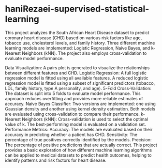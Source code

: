 # haniRezaei-supervised-statistical-learning
This project analyzes the South African Heart Disease dataset to predict coronary heart disease (CHD) based on various risk factors like age, tobacco use, cholesterol levels, and family history. Three different machine learning models are implemented: Logistic Regression, Naive Bayes, and k-Nearest Neighbors (kNN). The project also employs cross-validation to evaluate model performance.

Data Visualization: A pairs plot is generated to visualize the relationships between different features and CHD.
Logistic Regression:
A full logistic regression model is fitted using all available features.
A reduced logistic regression model is fitted using a subset of significant predictors (tobacco, LDL, family history, type A personality, and age).
5-Fold Cross-Validation: The dataset is split into 5 folds to evaluate model performance. This approach reduces overfitting and provides more reliable estimates of accuracy.
Naive Bayes Classifier:
Two versions are implemented: one using Gaussian density and another using kernel density estimation.
Both models are evaluated using cross-validation to compare their performance.
k-Nearest Neighbors (kNN):
Cross-validation is used to select the optimal value of k.
The best-performing model is evaluated on a validation set.
Performance Metrics:
Accuracy: The models are evaluated based on their accuracy in predicting whether a patient has CHD.
Sensitivity: The percentage of true positives correctly identified by the models.
Precision: The percentage of positive predictions that are actually correct.
This project provides a basic exploration of how different machine learning algorithms can be applied to medical datasets to predict health outcomes, helping to identify patterns and risk factors for heart disease.
